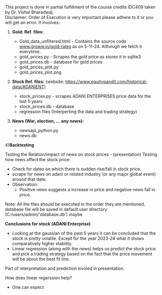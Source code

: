 This project is done in partial fulfillment of the course credits IDC409 taken by Dr. Vishal Bharadwaj.  
Disclaimer: Order of Execution is very important please adhere to it or you will get an error.
It involves:
  1) **Gold: Ref. files:**
     - Gold_data_unfiltered.html - Contains the source code www.groww.in/gold-rates as on 5-11-24. Although we fetch it everytime.
     - gold_prices.py - Scrapes the gold price as stores it in sqlite3
     - gold_prices.db - database for gold prices
     - gold_prices_plot.py
     - gold_prices_plot.png
      
  2) **Stock Ref. files:** (website: https://www.equitypandit.com/historical-data/ADANIENT)
     - stock_prices.py - scrapes ADANI ENTERPRISES price data for the last 5 years
     - stock_prices.db - database
     - regression files (Interperting the data and trading strategy)

  3) **News (War, election, ... any news):**
     - newsapi_python.py
     - news.db
  
  4)**Backtesting**

Testing the Relation/impact of news on stock prices - (presentation) 
Testing how news affect the stock price:
 - Check for dates on which there is sudden rise/fall in stock price.
 - scrape for news on adani or related industry (or any major global event) around that date.
 - Observation:
    - Positive news suggests a increase in price and negative news fall in price. 

Note: All the files should be executed in the order they are mentioned.
database file will be saved in default user directory (C:/users/admin/'database.db') maybe

**Conclusions for stock (ADANI Enterprise)**
- Looking at the gaussian of the past 5 years it can be concluded that the stock is pretty volatile. Except for the year 2023-24 what it shows comparatively higher stability.
- Linear regression (along with the news) helps us predict the stock price and pick a trading strategy based on the fact that the price movement will be about the best fit line.

Part of interpretation and prediction involed in presentation.

How does linear regerssion help?
- One can expect
